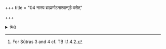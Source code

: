 +++
title = "04 नास्य ब्राह्मणोऽनाश्वान्गृहे वसेत्"

+++

<details><summary>थिते</summary>

4. No Brāhmin without having eaten should stay in his house.[^1]  


[^1]: For Sūtras 3 and 4 cf. TB I.1.4.2.
</details>
